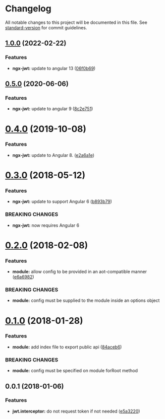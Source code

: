 # Changelog

All notable changes to this project will be documented in this file. See [standard-version](https://github.com/conventional-changelog/standard-version) for commit guidelines.

## [1.0.0](https://github.com/rars/ngx-jwt/compare/v0.5.0...v1.0.0) (2022-02-22)


### Features

* **ngx-jwt:** update to angular 13 ([06f0b69](https://github.com/rars/ngx-jwt/commit/06f0b69706c3f6045585e5a382aa2788d7185920))

<a name="0.5.0"></a>

## [0.5.0](https://github.com/rars/ngx-jwt/compare/v0.4.0...v0.5.0) (2020-06-06)

### Features

- **ngx-jwt:** update to angular 9 ([8c2e751](https://github.com/rars/ngx-jwt/commit/8c2e75158de0bba5ecfa20f8cf0b03159cc35874))

<a name="0.4.0"></a>

# [0.4.0](https://github.com/rars/ngx-jwt/compare/v0.3.0...v0.4.0) (2019-10-08)

### Features

- **ngx-jwt:** update to Angular 8. ([e2a6a1e](https://github.com/rars/ngx-jwt/commit/e2a6a1e))

<a name="0.3.0"></a>

# [0.3.0](https://github.com/rars/ngx-jwt/compare/v0.2.0...v0.3.0) (2018-05-12)

### Features

- **ngx-jwt:** update to support Angular 6 ([b893b79](https://github.com/rars/ngx-jwt/commit/b893b79))

### BREAKING CHANGES

- **ngx-jwt:** now requires Angular 6

<a name="0.2.0"></a>

# [0.2.0](https://github.com/rars/ngx-jwt/compare/v0.1.0...v0.2.0) (2018-02-08)

### Features

- **module:** allow config to be provided in an aot-compatible manner ([e6a6982](https://github.com/rars/ngx-jwt/commit/e6a6982))

### BREAKING CHANGES

- **module:** config must be supplied to the module inside an options object

<a name="0.1.0"></a>

# [0.1.0](https://github.com/rars/ngx-jwt/compare/v0.0.1...v0.1.0) (2018-01-28)

### Features

- **module:** add index file to export public api ([84aceb6](https://github.com/rars/ngx-jwt/commit/84aceb6))

### BREAKING CHANGES

- **module:** config must be specified on module forRoot method

<a name="0.0.1"></a>

## 0.0.1 (2018-01-06)

### Features

- **jwt.interceptor:** do not request token if not needed ([e5a3220](https://github.com/rars/ngx-jwt/commit/e5a3220))
